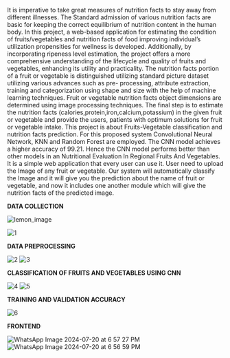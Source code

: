 It is imperative to take great measures of nutrition facts to stay away from different illnesses. The Standard admission of various nutrition facts are basic for keeping the correct equilibrium of nutrition content in the human body. In this project, a web-based application for estimating the condition of fruits/vegetables and nutrition facts of food improving individual’s utilization propensities for wellness is developed. Additionally, by incorporating ripeness level estimation, the project offers a more comprehensive understanding of the lifecycle and quality of fruits and vegetables, enhancing its utility and practicality. The nutrition facts portion of a fruit or vegetable is distinguished utilizing standard picture dataset utilizing various advances such as pre- processing, attribute extraction, training and categorization using shape and size with the help of machine learning techniques. Fruit or vegetable nutrition facts object dimensions are determined using image processing techniques. The final step is to estimate the nutrition facts (calories,protein,iron,calcium,potassium) in the given fruit or vegetable and provide the users, patients with optimum solutions for fruit or vegetable intake. This project is about Fruits-Vegetable classification and nutrition facts prediction. For this proposed system Convolutional Neural Network, KNN and Random Forest are employed. The CNN model achieves a higher accuracy of 99.21. Hence the CNN model performs better than other models in an Nutritional Evaluation In Regional Fruits And Vegetables. It is a simple web application that every user can use it. User need to upload the Image of any fruit or vegetable. Our system will automatically classify the Image and it will give you the prediction about the name of fruit or vegetable, and now it includes one another module which will give the nutrition facts of the predicted image.


**DATA COLLECTION** 


![lemon_image](https://github.com/user-attachments/assets/fc41c1f2-439a-40a7-aa8f-b597dda214fd)


![1](https://github.com/user-attachments/assets/868dd498-ffd6-42d3-9dea-8b721925bf05)

**DATA PREPROCESSING**


![2](https://github.com/user-attachments/assets/81b261a7-ef36-440f-86ac-033139dd1a4d)
![3](https://github.com/user-attachments/assets/905835ba-b83a-4a72-b917-822b9a684aab)


**CLASSIFICATION OF FRUITS AND VEGETABLES USING CNN**


![4](https://github.com/user-attachments/assets/ae1c59d0-541e-42a7-87d0-f86c8a2bd62a)
![5](https://github.com/user-attachments/assets/1eee0dc7-9773-4609-9c46-acaff40817a5)


**TRAINING AND VALIDATION ACCURACY**

![6](https://github.com/user-attachments/assets/99f374eb-bdc5-439a-9cc5-7fe36635891c)


**FRONTEND**


![WhatsApp Image 2024-07-20 at 6 57 27 PM](https://github.com/user-attachments/assets/2ca3c8f2-ff80-4f08-a899-b53938d84311)
![WhatsApp Image 2024-07-20 at 6 56 59 PM](https://github.com/user-attachments/assets/a510e1f4-4751-4d18-bf4b-3907c5f378bf)
